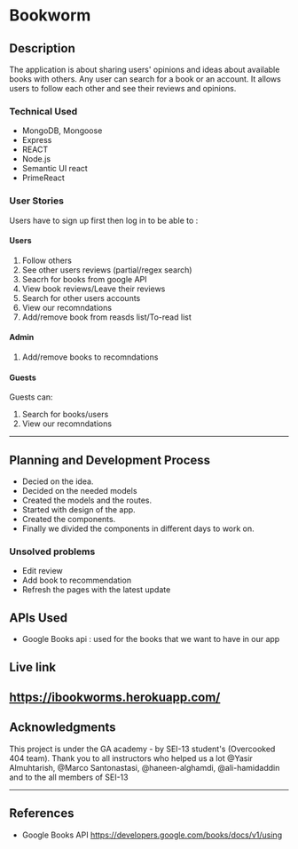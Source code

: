 
# Bookworm

## Description
The application is about sharing users' opinions and ideas about available books with others. Any user can search for a book or an account. It allows users to follow each other and see their reviews and opinions.

### Technical Used
- MongoDB, Mongoose
- Express
- REACT
- Node.js
- Semantic UI react
- PrimeReact


### User Stories
Users have to sign up first then log in to be able to :

#### Users
1. Follow others
1. See other users reviews (partial/regex search)
1. Seacrh for books from google API
1. View book reviews/Leave their reviews
1. Search for other users accounts
1. View our recomndations 
1. Add/remove book from reasds list/To-read list

#### Admin
1. Add/remove books to recomndations

#### Guests
Guests can:
1. Search for books/users
1. View our recomndations 

---

## Planning and Development Process
- Decied on the idea.
- Decided on the needed models
- Created the models and the routes.
- Started with design of the app.
- Created the components.
- Finally we divided the components in different days to work on.

### Unsolved problems
- Edit review
- Add book to recommendation
- Refresh the pages with the latest update

## APIs Used
- Google Books api : used for the books that we want to have in our app 

## Live link
https://ibookworms.herokuapp.com/
---

## Acknowledgments
This project is under the GA academy - by SEI-13 student's (Overcooked 404 team). 
Thank you to all instructors who helped us a lot @Yasir Almuhtarish, @Marco Santonastasi, @haneen-alghamdi, @ali-hamidaddin and to the all members of SEI-13

---

 ## References
- Google Books API https://developers.google.com/books/docs/v1/using
